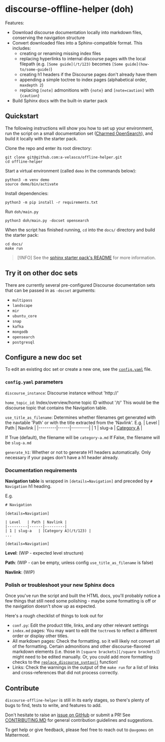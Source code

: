 # discourse-offline-helper (doh)

Features:
* Download discourse documentation locally into markdown files, conserving the navigation structure
* Convert downloaded files into a Sphinx-compatible format. This includes:
  * creating or renaming missing index files
  * replacing hyperlinks to internal discourse pages with the local filepath (e.g. `[Some guide](/t/123)` becomes `[Some guide](how-to/some-guide)`)
  * creating h1 headers if the Discourse pages don't already have them
  * appending a simple toctree to index pages (alphabetical order, `maxdepth 2`)
  * replacing `[note]` admonitions with `{note}` and `[note=caution]` with `{caution}`
* Build Sphinx docs with the built-in starter pack

## Quickstart

The following instructions will show you how to set up your environment, run the script on a small documentation set ([Charmed OpenSearch](https://charmhub.io/opensearch)), and build it locally with the starter pack.

Clone the repo and enter its root directory:
```
git clone git@github.com:a-velasco/offline-helper.git
cd offline-helper
```

Start a virtual environment (called `demo` in the commands below):
```
python3 -m venv demo
source demo/bin/activate
```

Install dependencies:
```
python3 -m pip install -r requirements.txt
```

Run `doh/main.py`
```
python3 doh/main.py -docset opensearch
```

When the script has finished running, `cd` into the `docs/` directory and build the starter pack:
```
cd docs/
make run
```
>[!INFO]
> See the [sphinx starter pack's README](https://github.com/canonical/sphinx-docs-starter-pack/blob/main/README.rst) for more information.

## Try it on other doc sets

There are currently several pre-configured Discourse documentation sets that can be passed in as `-docset` arguments:
* `multipass`
* `landscape`
* `mir`
* `ubuntu_core`
* `snap`
* `kafka`
* `mongodb`
* `opensearch`
* `postgresql`

## Configure a new doc set 

To edit an existing doc set or create a new one, see the [`config.yaml`](doh/config.yaml) file.

### `config.yaml` parameters

`discourse_instance`: Discourse instance without 'http://'

`home_topic_id`: Index/overview/home topic ID without '/t/'
This would be the discourse topic that contains the Navigation table.

`use_title_as_filename`: Determines whether filenames get generated with the navtable 'Path' or with the title extracted from the 'Navlink'.
E.g. 
| Level   | Path | Navlink |
|---------|------|---------|
| 1 | slug-a   | [Category A](/t/123) |

If True (default), the filename will be `category-a.md`
If False, the filename will be `slug-a.md`

`generate_h1`: Whether or not to generate H1 headers automatically. Only necessary if your pages don't have a h1 header already.

### Documentation requirements

**Navigation table** is wrapped in `[details=Navigation]` and preceded by `# Navigation` h1 heading. 

E.g.
```
# Navigation

[details=Navigation]

| Level   | Path | Navlink |
|---------|------|---------|
| 1 | slug-a   | [Category A](/t/123) |
...

[details=Navigation]
```

**Level**: (WIP - expected level structure)

**Path**: (WIP - can be empty, unless config `use_title_as_filename` is false)

**Navlink**: (WIP)

### Polish or troubleshoot your new Sphinx docs

Once you've run the script and built the HTML docs, you'll probably notice a few things that still need some polishing - maybe some formatting is off or the navigation doesn't show up as expected.

Here's a rough checklist of things to look out for
* `conf.py`: Edit the product title, links, and any other relevant settings
* `index.md` pages: You may want to edit the `toctree`s to reflect a different order or display other titles.
* All markdown pages: Check the formatting.  so it will likely not convert all of the formatting. Certain admonitions and other discourse-flavored markdown elements (i.e. those in `[square brackets][/square brackets]`) might need to be edited manually. Or, you could add more formatting checks to the [`replace_discourse_syntax()`](https://github.com/s-makin/discourse-offline-helper/blob/2d9b233fac16bf1045d07ea008cfe3e8e4b65c5d/doh/sphinx_handler.py#L42) function!
* Links: Check the warnings in the output of the `make run` for a list of links and cross-references that did not process correctly. 

## Contribute

`discourse-offline-helper` is still in its early stages, so there's plenty of bugs to find, tests to write, and features to add.

Don't hesitate to raise an [issue on GitHub](https://github.com/s-makin/discourse-offline-helper/issues) or submit a PR! See [CONTRIBUTING.MD](CONTRIBUTING.md) for general contribution guidelines and suggestions. 

To get help or give feedback, please feel free to reach out to `@avgomes` on Mattermost. 